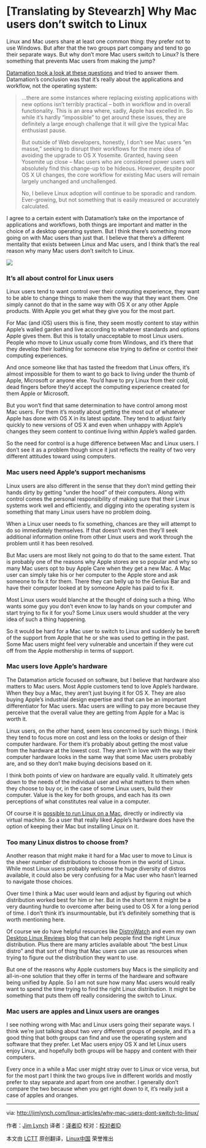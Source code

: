 [Translating by Stevearzh]
Why Mac users don’t switch to Linux
================================================================================
Linux and Mac users share at least one common thing: they prefer not to use Windows. But after that the two groups part company and tend to go their separate ways. But why don’t more Mac users switch to Linux? Is there something that prevents Mac users from making the jump?

[Datamation took a look at these questions][1] and tried to answer them. Datamation’s conclusion was that it’s really about the applications and workflow, not the operating system:

> …there are some instances where replacing existing applications with new options isn’t terribly practical – both in workflow and in overall functionality. This is an area where, sadly, Apple has excelled in. So while it’s hardly “impossible” to get around these issues, they are definitely a large enough challenge that it will give the typical Mac enthusiast pause.
> 
> But outside of Web developers, honestly, I don’t see Mac users “en masse,” seeking to disrupt their workflows for the mere idea of avoiding the upgrade to OS X Yosemite. Granted, having seen Yosemite up close – Mac users who are considered power users will absolutely find this change-up to be hideous. However, despite poor OS X UI changes, the core workflow for existing Mac users will remain largely unchanged and unchallenged.
> 
> No, I believe Linux adoption will continue to be sporadic and random. Ever-growing, but not something that is easily measured or accurately calculated.

I agree to a certain extent with Datamation’s take on the importance of applications and workflows, both things are important and matter in the choice of a desktop operating system. But I think there’s something more going on with Mac users than just that. I believe that there’s a different mentality that exists between Linux and Mac users, and I think that’s the real reason why many Mac users don’t switch to Linux. 

![](http://jimlynch.com/wp-content/uploads/2015/01/mac-users-switch-to-linux.jpeg)

### It’s all about control for Linux users ###

Linux users tend to want control over their computing experience, they want to be able to change things to make them the way that they want them. One simply cannot do that in the same way with OS X or any other Apple products. With Apple you get what they give you for the most part. 

For Mac (and iOS) users this is fine, they seem mostly content to stay within Apple’s walled garden and live according to whatever standards and options Apple gives them. But this is totally unacceptable to most Linux users. People who move to Linux usually come from Windows, and it’s there that they develop their loathing for someone else trying to define or control their computing experiences. 

And once someone like that has tasted the freedom that Linux offers, it’s almost impossible for them to want to go back to living under the thumb of Apple, Microsoft or anyone else. You’d have to pry Linux from their cold, dead fingers before they’d accept the computing experience created for them Apple or Microsoft. 

But you won’t find that same determination to have control among most Mac users. For them it’s mostly about getting the most out of whatever Apple has done with OS X in its latest update. They tend to adjust fairly quickly to new versions of OS X and even when unhappy with Apple’s changes they seem content to continue living within Apple’s walled garden.

So the need for control is a huge difference between Mac and Linux users. I don’t see it as a problem though since it just reflects the reality of two very different attitudes toward using computers. 

### Mac users need Apple’s support mechanisms ###

Linux users are also different in the sense that they don’t mind getting their hands dirty by getting “under the hood” of their computers. Along with control comes the personal responsibility of making sure that their Linux systems work well and efficiently, and digging into the operating system is something that many Linux users have no problem doing. 

When a Linux user needs to fix something, chances are they will attempt to do so immediately themselves. If that doesn’t work then they’ll seek additional information online from other Linux users and work through the problem until it has been resolved. 

But Mac users are most likely not going to do that to the same extent. That is probably one of the reasons why Apple stores are so popular and why so many Mac users opt to buy Apple Care when they get a new Mac. A Mac user can simply take his or her computer to the Apple store and ask someone to fix it for them. There they can belly up to the Genius Bar and have their computer looked at by someone Apple has paid to fix it.

Most Linux users would blanche at the thought of doing such a thing. Who wants some guy you don’t even know to lay hands on your computer and start trying to fix it for you? Some Linux users would shudder at the very idea of such a thing happening.

So it would be hard for a Mac user to switch to Linux and suddenly be bereft of the support from Apple that he or she was used to getting in the past. Some Mac users might feel very vulnerable and uncertain if they were cut off from the Apple mothership in terms of support. 

### Mac users love Apple’s hardware ###

The Datamation article focused on software, but I believe that hardware also matters to Mac users. Most Apple customers tend to love Apple’s hardware. When they buy a Mac, they aren’t just buying it for OS X. They are also buying Apple’s industrial design expertise and that can be an important differentiator for Mac users. Mac users are willing to pay more because they perceive that the overall value they are getting from Apple for a Mac is worth it.

Linux users, on the other hand, seem less concerned by such things. I think they tend to focus more on cost and less on the looks or design of their computer hardware. For them it’s probably about getting the most value from the hardware at the lowest cost. They aren’t in love with the way their computer hardware looks in the same way that some Mac users probably are, and so they don’t make buying decisions based on it.

I think both points of view on hardware are equally valid. It ultimately gets down to the needs of the individual user and what matters to them when they choose to buy or, in the case of some Linux users, build their computer. Value is the key for both groups, and each has its own perceptions of what constitutes real value in a computer.

Of course it is [possible to run Linux on a Mac][2], directly or indirectly via virtual machine. So a user that really liked Apple’s hardware does have the option of keeping their Mac but installing Linux on it. 

### Too many Linux distros to choose from? ###

Another reason that might make it hard for a Mac user to move to Linux is the sheer number of distributions to choose from in the world of Linux. While most Linux users probably welcome the huge diversity of distros available, it could also be very confusing for a Mac user who hasn’t learned to navigate those choices.

Over time I think a Mac user would learn and adjust by figuring out which distribution worked best for him or her. But in the short term it might be a very daunting hurdle to overcome after being used to OS X for a long period of time. I don’t think it’s insurmountable, but it’s definitely something that is worth mentioning here. 

Of course we do have helpful resources like [DistroWatch][3] and even my own [Desktop Linux Reviews][4] blog that can help people find the right Linux distribution. Plus there are many articles available about “the best Linux distro” and that sort of thing that Mac users can use as resources when trying to figure out the distribution they want to use. 

But one of the reasons why Apple customers buy Macs is the simplicity and all-in-one solution that they offer in terms of the hardware and software being unified by Apple. So I am not sure how many Mac users would really want to spend the time trying to find the right Linux distribution. It might be something that puts them off really considering the switch to Linux.

### Mac users are apples and Linux users are oranges ###

I see nothing wrong with Mac and Linux users going their separate ways. I think we’re just talking about two very different groups of people, and it’s a good thing that both groups can find and use the operating system and software that they prefer. Let Mac users enjoy OS X and let Linux users enjoy Linux, and hopefully both groups will be happy and content with their computers.

Every once in a while a Mac user might stray over to Linux or vice versa, but for the most part I think the two groups live in different worlds and mostly prefer to stay separate and apart from one another. I generally don’t compare the two because when you get right down to it, it’s really just a case of apples and oranges. 

--------------------------------------------------------------------------------

via: http://jimlynch.com/linux-articles/why-mac-users-dont-switch-to-linux/

作者：[Jim Lynch][a]
译者：[译者ID](https://github.com/译者ID)
校对：[校对者ID](https://github.com/校对者ID)

本文由 [LCTT](https://github.com/LCTT/TranslateProject) 原创翻译，[Linux中国](http://linux.cn/) 荣誉推出

[a]:http://jimlynch.com/author/Jim/
[1]:http://www.datamation.com/open-source/why-linux-isnt-winning-over-mac-users-1.html
[2]:http://www.howtogeek.com/187410/how-to-install-and-dual-boot-linux-on-a-mac/
[3]:http://distrowatch.com/
[4]:http://desktoplinuxreviews.com/